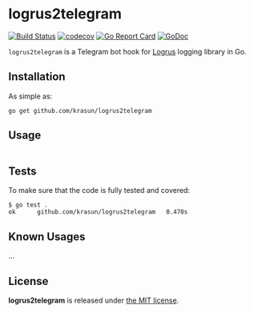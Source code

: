# logrus2telegram

[![Build Status](https://app.travis-ci.com/krasun/logrus2telegram.svg?branch=main)](https://app.travis-ci.com/krasun/logrus2telegram)
[![codecov](https://codecov.io/gh/krasun/logrus2telegram/branch/main/graph/badge.svg?token=8NU6LR4FQD)](https://codecov.io/gh/krasun/logrus2telegram)
[![Go Report Card](https://goreportcard.com/badge/github.com/krasun/logrus2telegram)](https://goreportcard.com/report/github.com/krasun/logrus2telegram)
[![GoDoc](https://godoc.org/https://godoc.org/github.com/krasun/logrus2telegram?status.svg)](https://godoc.org/github.com/krasun/logrus2telegram)

`logrus2telegram` is a Telegram bot hook for [Logrus](https://github.com/sirupsen/logrus) logging library in Go.

## Installation

As simple as:

```
go get github.com/krasun/logrus2telegram
```

## Usage 

```go

```

## Tests 

To make sure that the code is fully tested and covered:

```
$ go test .
ok  	github.com/krasun/logrus2telegram	0.470s
```

## Known Usages 

...

## License 

**logrus2telegram** is released under [the MIT license](LICENSE).